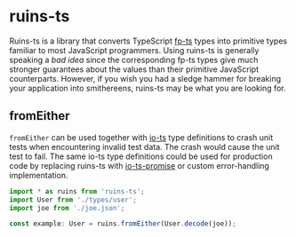 # ruins-ts

Ruins-ts is a library that converts TypeScript [fp-ts](https://github.com/gcanti/fp-ts) types into primitive types familiar to most JavaScript programmers. Using ruins-ts is generally speaking a *bad idea* since the corresponding fp-ts types give much stronger guarantees about the values than their primitive JavaScript counterparts. However, if you wish you had a sledge hammer for breaking your application into smithereens, ruins-ts may be what you are looking for.

## fromEither

`fromEither` can be used together with [io-ts](https://github.com/gcanti/io-ts) type definitions to crash unit tests when encountering invalid test data. The crash would cause the unit test to fail. The same io-ts type definitions could be used for production code by replacing ruins-ts with [io-ts-promise](https://github.com/aeirola/io-ts-promise) or custom error-handling implementation.

```typescript
import * as ruins from 'ruins-ts';
import User from './types/user';
import joe from './joe.json';

const example: User = ruins.fromEither(User.decode(joe));
```


